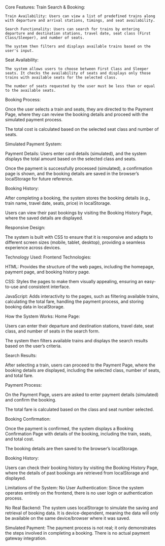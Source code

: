 Core Features:
Train Search & Booking:

    Train Availability: Users can view a list of predefined trains along with departure and arrival stations, timings, and seat availability.

    Search Functionality: Users can search for trains by entering departure and destination stations, travel date, seat class (First Class/Sleeper), and number of seats.

    The system then filters and displays available trains based on the user's input.

Seat Availability:

    The system allows users to choose between First Class and Sleeper seats. It checks the availability of seats and displays only those trains with available seats for the selected class.

    The number of seats requested by the user must be less than or equal to the available seats.

Booking Process:

   Once the user selects a train and seats, they are directed to the Payment Page, where they can review the booking details and proceed with the simulated payment process.

  The total cost is calculated based on the selected seat class and number of seats.

Simulated Payment System:

  Payment Details: Users enter card details (simulated), and the system displays the total amount based on the selected class and seats.

  Once the payment is successfully processed (simulated), a confirmation page is shown, and the booking details are saved in the browser’s localStorage for future reference.

Booking History:

  After completing a booking, the system stores the booking details (e.g., train name, travel date, seats, price) in localStorage.

  Users can view their past bookings by visiting the Booking History Page, where the saved details are displayed.

Responsive Design:

  The system is built with CSS to ensure that it is responsive and adapts to different screen sizes (mobile, tablet, desktop), providing a seamless experience across devices.

Technology Used:
Frontend Technologies:

  HTML: Provides the structure of the web pages, including the homepage, payment page, and booking history page.

  CSS: Styles the pages to make them visually appealing, ensuring an easy-to-use and consistent interface.

  JavaScript: Adds interactivity to the pages, such as filtering available trains, calculating the total fare, handling the payment process, and storing booking data in localStorage.

How the System Works:
Home Page:

  Users can enter their departure and destination stations, travel date, seat class, and number of seats in the search form.

  The system then filters available trains and displays the search results based on the user’s criteria.

Search Results:

  After selecting a train, users can proceed to the Payment Page, where the booking details are displayed, including the selected class, number of seats, and total fare.

Payment Process:

  On the Payment Page, users are asked to enter payment details (simulated) and confirm the booking.

  The total fare is calculated based on the class and seat number selected.

Booking Confirmation:

  Once the payment is confirmed, the system displays a Booking Confirmation Page with details of the booking, including the train, seats, and total cost.

  The booking details are then saved to the browser’s localStorage.

Booking History:

  Users can check their booking history by visiting the Booking History Page, where the details of past bookings are retrieved from localStorage and displayed.

Limitations of the System:
  No User Authentication: Since the system operates entirely on the frontend, there is no user login or authentication process.

  No Real Backend: The system uses localStorage to simulate the saving and retrieval of booking data. It is device-dependent, meaning the data will only be available on the same device/browser where it was saved.

  Simulated Payment: The payment process is not real; it only demonstrates the steps involved in completing a booking. There is no actual payment gateway integration.

  
